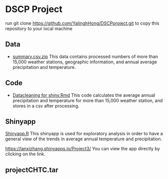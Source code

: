 # DSCP Project

run git clone https://github.com/YalinghHong/DSCPproject.git <your local direcroty> to copy this repository to your local machine

## Data
- [summary.csv.zip](summary.csv.zip) This data contains processed numbers of more than 15,000 weather stations, geographic information, and annual average precipitation and temperature.
## Code
- [Datacleaning for shiny.Rmd](Datacleaning%20for%20shiny.Rmd) This code calculates the average annual precipitation and temperature for more than 15,000 weather station, and stores in a csv after processing.

## Shinyapp
[Shinyapp.R](Shinyapp.R) This shinyapp is used for exploratory analysis in order to have a general view of the trends in average annual temperature and precipitation.

https://lanxizhang.shinyapps.io/Project3/ You can view the app directly by clicking on the link. 

## projectCHTC.tar

